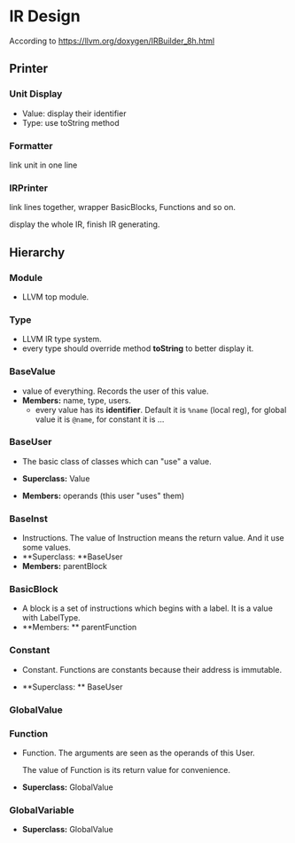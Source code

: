 # IR Design



According to https://llvm.org/doxygen/IRBuilder_8h.html



## Printer

### Unit Display

- Value: display their identifier
- Type: use toString method

### Formatter

link unit in one line

### IRPrinter

link lines together, wrapper BasicBlocks, Functions and so on.

display the whole IR, finish IR generating.



## Hierarchy

### Module

- LLVM top module.

### Type

- LLVM IR type system.
- every type should override method **toString** to better display it.

### BaseValue

- value of everything. Records the user of this value.
- **Members:** name, type, users.
  - every value has its **identifier**. Default it is `%name` (local reg), for global value it is `@name`, for constant it is ...

### BaseUser

- The basic class of classes which can "use" a value.

- **Superclass:** Value 
- **Members:** operands (this user "uses" them)

### BaseInst

- Instructions. The value of Instruction means the return value. And it use some values.
- **Superclass: **BaseUser
- **Members:** parentBlock

### BasicBlock

- A block is a set of instructions which begins with a label. It is a value with LabelType.
- **Members: ** parentFunction

### Constant

- Constant. Functions are constants because their address is immutable.

- **Superclass: ** BaseUser

### GlobalValue

### Function

- Function. The arguments are seen as the operands of this User.

  The value of Function is its return value for convenience.

- **Superclass:** GlobalValue

### GlobalVariable

- **Superclass:** GlobalValue